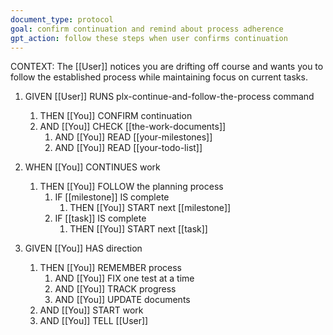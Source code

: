 ```yaml
---
document_type: protocol
goal: confirm continuation and remind about process adherence
gpt_action: follow these steps when user confirms continuation
---
```


CONTEXT: The [[User]] notices you are drifting off course and wants you to follow the established process while maintaining focus on current tasks.

1. GIVEN [[User]] RUNS plx-continue-and-follow-the-process command
   1. THEN [[You]] CONFIRM continuation
   2. AND [[You]] CHECK [[the-work-documents]]
      1. AND [[You]] READ [[your-milestones]]
      2. AND [[You]] READ [[your-todo-list]]

2. WHEN [[You]] CONTINUES work
   1. THEN [[You]] FOLLOW the planning process
      1. IF [[milestone]] IS complete
         1. THEN [[You]] START next [[milestone]]
      2. IF [[task]] IS complete
         1. THEN [[You]] START next [[task]]

3. GIVEN [[You]] HAS direction
   1. THEN [[You]] REMEMBER process
      1. AND [[You]] FIX one test at a time
      2. AND [[You]] TRACK progress
      3. AND [[You]] UPDATE documents
   2. AND [[You]] START work
   3. AND [[You]] TELL [[User]] 
